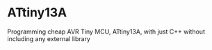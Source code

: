 # ATtiny13A
Programming cheap AVR Tiny MCU, ATtiny13A, with just C++ without including any external library
